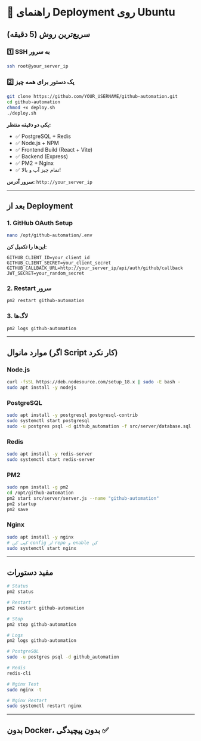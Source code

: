 # 🚀 راهنمای Deployment روی Ubuntu

## سریع‌ترین روش (5 دقیقه)

### 1️⃣ SSH به سرور

```bash
ssh root@your_server_ip
```

### 2️⃣ یک دستور برای همه چیز

```bash
git clone https://github.com/YOUR_USERNAME/github-automation.git
cd github-automation
chmod +x deploy.sh
./deploy.sh
```

**یکی دو دقیقه منتظر:**
- ✅ PostgreSQL + Redis
- ✅ Node.js + NPM
- ✅ Frontend Build (React + Vite)
- ✅ Backend (Express)
- ✅ PM2 + Nginx
- ✅ تمام چیز آپ و بالا!

**سرور آدرس:** `http://your_server_ip`

---

## بعد از Deployment

### 1. GitHub OAuth Setup

```bash
nano /opt/github-automation/.env
```

**این‌ها را تکمیل کن:**
```
GITHUB_CLIENT_ID=your_client_id
GITHUB_CLIENT_SECRET=your_client_secret
GITHUB_CALLBACK_URL=http://your_server_ip/api/auth/github/callback
JWT_SECRET=your_random_secret
```

### 2. Restart سرور

```bash
pm2 restart github-automation
```

### 3. لاگ‌ها

```bash
pm2 logs github-automation
```

---

## موارد مانوال (اگر Script کار نکرد)

### Node.js
```bash
curl -fsSL https://deb.nodesource.com/setup_18.x | sudo -E bash -
sudo apt install -y nodejs
```

### PostgreSQL
```bash
sudo apt install -y postgresql postgresql-contrib
sudo systemctl start postgresql
sudo -u postgres psql -d github_automation -f src/server/database.sql
```

### Redis
```bash
sudo apt install -y redis-server
sudo systemctl start redis-server
```

### PM2
```bash
sudo npm install -g pm2
cd /opt/github-automation
pm2 start src/server/server.js --name "github-automation"
pm2 startup
pm2 save
```

### Nginx
```bash
sudo apt install -y nginx
# کپی کن config از repo و enable کن
sudo systemctl start nginx
```

---

## مفید دستورات

```bash
# Status
pm2 status

# Restart
pm2 restart github-automation

# Stop
pm2 stop github-automation

# Logs
pm2 logs github-automation

# PostgreSQL
sudo -u postgres psql -d github_automation

# Redis
redis-cli

# Nginx Test
sudo nginx -t

# Nginx Restart
sudo systemctl restart nginx
```

---

## بدون Docker، بدون پیچیدگی ✅
